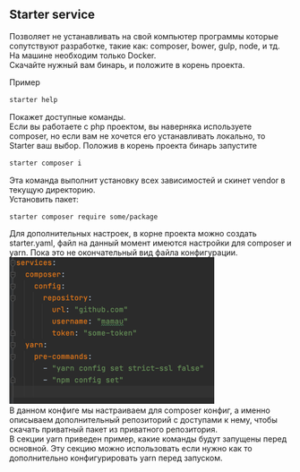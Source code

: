 ## Starter service

Позволяет не устанавливать на свой компьютер программы которые 
сопутствуют разработке, такие как: composer, bower, gulp, node, и тд.  
На машине необходим только Docker.  
Скачайте нужный вам бинарь, и положите в корень проекта.  

Пример
```bash
starter help
``` 
Покажет доступные команды.  
Если вы работаете с php проектом, вы наверняка используете composer,
но если вам не хочется его устанавливать локально, то Starter ваш выбор.
Положив в корень проекта бинарь запустите
```bash
starter composer i
``` 
Эта команда выполнит установку всех зависимостей и скинет vendor
в текущую директорию.  
Установить пакет:
```bash
starter composer require some/package
``` 
Для дополнительных настроек, в корне проекта можно создать starter.yaml, файл
на данный момент имеются настройки для composer и yarn.
Пока это не окончательный вид файла конфигурации.
![img.png](img.png)  
В данном конфиге мы настраиваем для composer конфиг, а именно
описываем дополнительный репозиторий с доступами к нему, чтобы скачать
приватный пакет из приватного репозитория.  
В секции yarn приведен пример, какие команды будут запущены перед основной.
Эту секцию можно использовать если нужно как то дополнительно конфигурировать
yarn перед запуском.